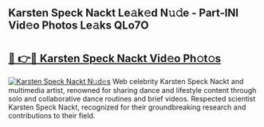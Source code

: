 ## Karsten Speck Nackt Le𝚊k𝚎d N𝚞𝚍e - Part-lNl Vid𝚎o Photos Le𝚊ks QLo7O

# <h2><a href="http://fb1u4j.evod.top/?m=Karsten+Speck+Nackt">🔗 👉🔴 Karsten Speck Nackt Vid𝚎o Ph𝚘t𝚘s</a></h2>

[![Karsten Speck Nackt N𝚞d𝚎s](https://i.imgur.com/8V9OHl7.gif)](http://fb1u4j.evod.top/?m=Karsten+Speck+Nackt)
Web celebrity Karsten Speck Nackt and multimedia artist, renowned for sharing dance and lifestyle content through solo and collaborative dance routines and brief videos. Respected scientist Karsten Speck Nackt, recognized for their groundbreaking research and contributions to their field. 
